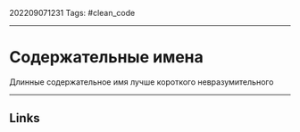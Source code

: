 202209071231
Tags: #clean_code

---

# Содержательные имена
Длинные содержательное имя лучше короткого невразумительного

---
## Links